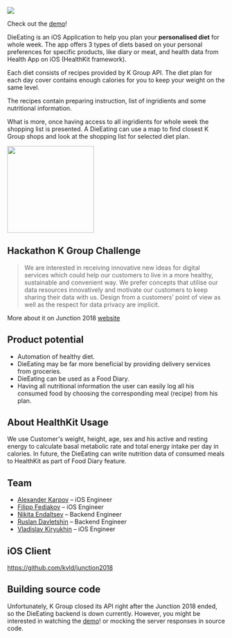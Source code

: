![](https://user-images.githubusercontent.com/14925971/49014424-01996600-f178-11e8-8268-ce901acca7b6.jpg)

Check out the [demo](https://vimeo.com/302641782)!

DieEating is an iOS Application to help you plan your **personalised diet** for whole week. The app offers 3 types of diets based on your personal preferences for specific products, like diary or meat, and health data from Health App on iOS (HealthKit framework). 

Each diet consists of recipes provided by K Group API. The diet plan for each day cover contains enough calories for you to keep your weight on the same level.

The recipes contain preparing instruction, list of ingridients and some nutritional information. 

What is more, once having access to all ingridients for whole week the shopping list is presented. A DieEating can use a map to find closest K Group shops and look at the shopping list for selected diet plan.


<img src="https://user-images.githubusercontent.com/14925971/49015184-3c040280-f17a-11e8-9233-3ae40c1b6600.png" width="200"/>

## Hackathon K Group Challenge

> We are interested in receiving innovative new ideas for digital services which could help our customers to live in a more healthy, sustainable and convenient way. 
> We prefer concepts that utilise our data resources innovatively and motivate our customers to keep sharing their data with us. Design from a customers’ point of view as well as the respect for data privacy are implicit.

More about it on Junction 2018 [website](https://2018.hackjunction.com/challenges/health-sustainability-and-convenience-through-data)

## Product potential
- Automation of healthy diet.
- DieEating may be far more beneficial by providing delivery services from groceries.
- DieEating can be used as a Food Diary.
- Having all nutritional information the user can easily log all his consumed food by choosing the corresponding meal (recipe) from his plan.

## About HealthKit Usage
We use Customer's weight, height, age, sex and his active and resting energy to calculate  basal metabolic rate and total energy intake per day in calories. 
In future, the DieEating can write nutrition data of consumed meals to HealthKit as part of Food Diary feature.

## Team

 - [Alexander Karpov](https://github.com/Ostrenkiy) – iOS Engineer
 - [Filipp Fediakov](https://github.com/filletofish) – iOS Engineer
 - [Nikita Endaltsev](https://github.com/Serafim-End) – Backend Engineer
 - [Ruslan Davletshin](https://github.com/eadm) – Backend Engineer
 - [Vladislav Kiryukhin](https://github.com/kvld) – iOS Engineer


## iOS Client

https://github.com/kvld/junction2018

## Building source code 

Unfortunately, K Group closed its API right after the Junction 2018 ended, so the DieEating backend is down currently. 
However, you might be interested in watching the [demo](https://vimeo.com/302641782)! or mocking the server responses in source code.
